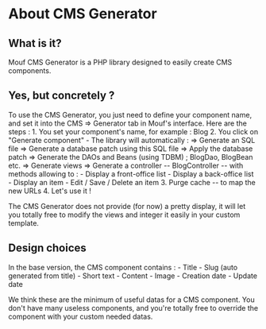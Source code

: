 About CMS Generator
=================================

What is it?
-----------

Mouf CMS Generator is a PHP library designed to easily create CMS components.


Yes, but concretely ?
---------------------

To use the CMS Generator, you just need to define your component name, and set it into the CMS => Generator tab in Mouf's interface.
Here are the steps :
    1. You set your component's name, for example : Blog
    2. You click on "Generate component"
        - The library will automatically :
            => Generate an SQL file
            => Generate a database patch using this SQL file
            => Apply the database patch
            => Generate the DAOs and Beans (using TDBM) ; BlogDao, BlogBean etc.
            => Generate views
            => Generate a controller -- BlogController -- with methods allowing to :
                - Display a front-office list
                - Display a back-office list
                - Display an item
                - Edit / Save / Delete an item
    3. Purge cache -- to map the new URLs
    4. Let's use it !

The CMS Generator does not provide (for now) a pretty display, it will let you totally free to modify the views and integer it easily in your custom template.


Design choices
--------------

In the base version, the CMS component contains :
    - Title
    - Slug (auto generated from title)
    - Short text
    - Content
    - Image
    - Creation date
    - Update date

We think these are the minimum of useful datas for a CMS component.
You don't have many useless components, and you're totally free to override the component with your custom needed datas.